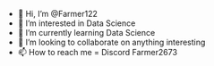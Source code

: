 - 👋 Hi, I’m @Farmer122
- 👀 I’m interested in Data Science
- 🌱 I’m currently learning Data Science
- 💞️ I’m looking to collaborate on anything interesting
- 📫 How to reach me = Discord Farmer2673

<!---
Farmer122/Farmer122 is a ✨ special ✨ repository because its `README.md` (this file) appears on your GitHub profile.
You can click the Preview link to take a look at your changes.
--->
